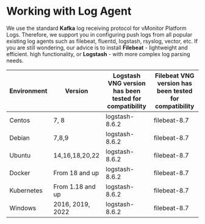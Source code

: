 # Working with Log Agent

We use the standard **Kafka** log receiving protocol for vMonitor Platform Logs. Therefore, we support you in configuring push logs from all popular existing log agents such as filebeat, fluentd, logstash, rsyslog, vector, etc. If you are still wondering, our advice is to install **Filebeat** - lightweight and efficient. high functionality, or **Logstash** - with more complex log parsing needs.

| **Environment** | **Version**      | **Logstash VNG version has been tested for compatibility** | Filebeat VNG version **has been tested** for compatibility |
| --------------- | ---------------- | ---------------------------------------------------------- | ---------------------------------------------------------- |
| Centos          | 7, 8             | logstash-8.6.2                                             | filebeat-8.7                                               |
| Debian          | 7,8,9            | logstash-8.6.2                                             | filebeat-8.7                                               |
| Ubuntu          | 14,16,18,20,22   | logstash-8.6.2                                             | filebeat-8.7                                               |
| Docker          | From 18 and up   | logstash-8.6.2                                             | filebeat-8.7                                               |
| Kubernetes      | From 1.18 and up | logstash-8.6.2                                             | filebeat-8.7                                               |
| Windows         | 2016, 2019, 2022 | logstash-8.6.2                                             | filebeat-8.7                                               |
